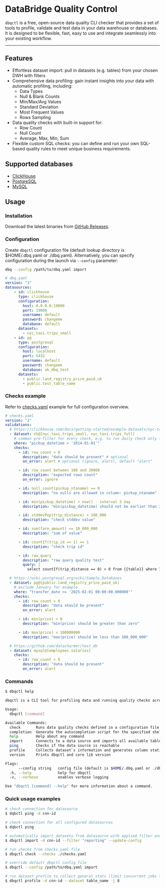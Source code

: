 # DataBridge Quality Control

`dbqctl` is a free, open-source data quality CLI checker that provides a set of tools to profile, validate and test data in your data warehouse or databases. 
It is designed to be flexible, fast, easy to use and integrate seamlessly into your existing workflow.

---

## Features

- Effortless dataset import: pull in datasets (e.g. tables) from your chosen DWH with filters
- Comprehensive data profiling: gain instant insights into your data with automatic profiling, including:
  - Data Types
  - Null & Blank Counts
  - Min/Max/Avg Values
  - Standard Deviation
  - Most Frequent Values
  - Rows Sampling
- Data quality checks with built-in support for:
  - Row Count
  - Null Count
  - Average, Max, Min, Sum
- Flexible custom SQL checks: you can define and run your own SQL-based quality rules to meet unique business requirements.

## Supported databases
- [ClickHouse](https://clickhouse.com/)
- [PostgreSQL](https://www.postgresql.org/)
- [MySQL](https://www.mysql.com/)

## Usage

### Installation

Download the latest binaries from [GitHub Releases](https://github.com/DataBridgeTech/dbqctl/releases).

### Configuration

Create `dbqctl` configuration file (default lookup directory is $HOME/.dbq.yaml or ./dbq.yaml). Alternatively,
you can specify configuration during the launch via `--config` parameter:

```bash
dbq --config /path/to/dbq.yaml import
```

```yaml
# dbq.yaml
version: "1"
datasources:
    - id: clickhouse
      type: clickhouse
      configuration:
        host: 0.0.0.0:19000
        port: 19000
        username: default
        password: changeme
        database: default
      datasets:
        - nyc_taxi.trips_small
    - id: pg
      type: postgresql
      configuration:
        host: localhost
        port: 5432
        username: default
        password: changeme
        database: uk_dbq_test
      datasets:
        - public.land_registry_price_paid_uk
        - public.test_table_name
```

### Checks example

Refer to [checks.yaml](./checks.yaml) example for full configuration overview. 

```yaml
# checks.yaml
version: "1"
validations:
  # https://clickhouse.com/docs/getting-started/example-datasets/nyc-taxi
  - dataset: ch@[nyc_taxi.trips_small, nyc_taxi.trips_full]
    # common pre-filter for every check, e.g. to run daily check only for yesterday
    where: "pickup_datetime > '2014-01-01'"
    checks:
      - id: row_count > 0
        description: "data should be present" # optional
        on_error: alert # optional (ignore, alert), default "alert"

      - id: row_count between 100 and 30000
        description: "expected rows count"
        on_error: ignore

      - id: null_count(pickup_ntaname) == 0
        description: "no nulls are allowed in column: pickup_ntaname"

      - id: min(pickup_datetime) < now() - interval 3 day
        description: "min(pickup_datetime) should not be earlier than 3 days"

      - id: stddevPop(trip_distance) < 100_000
        description: "check stddev value"

      - id: sum(fare_amount) <= 10_000_000
        description: "sum of value"

      - id: countIf(trip_id == 1) == 1
        description: "check trip id"

      - id: raw_query
        description: "raw query quality test"
        query: |
          select countIf(trip_distance == 0) > 0 from {{table}} where 1=1

  # https://wiki.postgresql.org/wiki/Sample_Databases
  - dataset: pg@[public.land_registry_price_paid_uk]
    # exclude January for example
    where: "transfer_date >= '2025-02-01 00:00:00.000000'"
    checks:
      - id: row_count > 0
        description: "data should be present"
        on_error: alert

      - id: min(price) > 0
        description: "min(price) should be greater than zero"

      - id: max(price) < 100000000
        description: "max(price) should be less than 100_000_000"

  # https://github.com/datacharmer/test_db
  - dataset: mysql@[employees.salaries]
    checks:
      - id: row_count > 0
        description: "data should be present"
        on_error: alert
```

### Commands

```bash
$ dbqctl help

dbqctl is a CLI tool for profiling data and running quality checks across various data sources

Usage:
  dbqctl [command]

Available Commands:
  check       Runs data quality checks defined in a configuration file against a datasource
  completion  Generate the autocompletion script for the specified shell
  help        Help about any command
  import      Connects to a data source and imports all available tables as datasets
  ping        Checks if the data source is reachable
  profile     Collects dataset`s information and generates column statistics
  version     Prints dbqctl and core lib version

Flags:
      --config string   config file (default is $HOME/.dbq.yaml or ./dbq.yaml)
  -h, --help            help for dbqctl
  -v, --verbose         enables verbose logging

Use "dbqctl [command] --help" for more information about a command.
```

### Quick usage examples
```bash
# check connection for datasource
$ dqbctl ping -d cnn-id

# check connection for all configured datasources
$ dqbctl ping

# automatically import datasets from datasource with applied filter and in-place update config file 
$ dbqctl import -d cnn-id --filter "reporting" --update-config

# run checks from checks.yaml file
$ dbqctl check --checks ./checks.yaml

# override default dbqctl config file
$ dbqctl --config /path/to/dbq.yaml import

# run dataset profile to collect general stats (limit concurrent jobs to 8)
$ dbqctl profile -d cnn-id --dataset table_name -j 8
```

